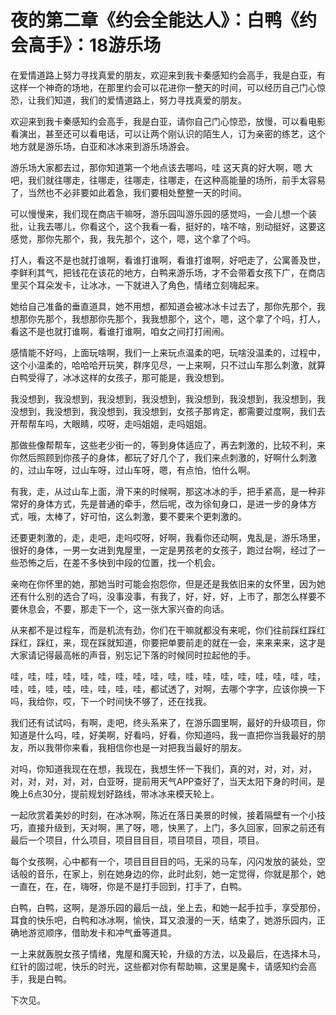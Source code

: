 # 夜的第二章《约会全能达人》：白鸭《约会高手》：18游乐场

在爱情道路上努力寻找真爱的朋友，欢迎来到我卡秦感知约会高手，我是白亚，有这样一个神奇的场地，在那里约会可以花进你一整天的时间，可以经历自己门心惊恐，让我们知道，我们的爱情道路上，努力寻找真爱的朋友。

欢迎来到我卡秦感知约会高手，我是白亚，请你自己门心惊恐，放慢，可以看电影看演出，甚至还可以看电话，可以让两个刚认识的陌生人，订为亲密的练艺，这个地方就是游乐场，白亚和冰冰来到游乐场游会。

游乐场大家都去过，那你知道第一个地点该去哪吗，哇 这天真的好大啊，嗯 大吧，我们就往哪走，往哪走，往哪走，往哪走，在这种高能量的场所，前手太容易了，当然也不必非要如此着急，我们要相处整整一天的时间。

可以慢慢来，我们现在商店干嘛呀，游乐园叫游乐园的感觉吗，一会儿想一个装批，让我去哪儿，你看这个，这个我看一看，挺好的，啥不啥，别动挺好，这要这感觉，那你先那个，我，我先那个，这个，嗯，这个拿了个吗。

打人，看这不是也就打谁啊，看谁打谁啊，看谁打谁啊，好吧走了，公寓善及世，李鲜利其气，把钱花在该花的地方，白鸭来游乐场，才不会带着女孩下广，在商店里买个耳朵发卡，让冰冰，一下就进入了角色，情绪立刻嗨起来。

她给自己准备的垂直道具，她不用想，都知道会被冰冰卡过去了，那你先那个，我想那你先那个，我想那你先那个，我我想那个，这个，嗯，这个拿了个吗，打人，看这不是也就打谁啊，看谁打谁啊，咱女之间打打闹闹。

感情能不好吗，上面玩啥啊，我们一上来玩点温柔的吧，玩啥没温柔的，过程中，这个小温柔的，哈哈哈开玩笑，群序见尽，一上来啊，只不过山车那么刺激，就算白鸭受得了，冰冰这样的女孩子，那可能是，我没想到。

我没想到，我没想到，我没想到，我没想到，我没想到，我没想到，我没想到，我没想到，我没想到，我没想到，我没想到，女孩子那肯定，都需要过度啊，我们去开帮帮车吗，大眼睛，哎呀，走吗姐姐，走吗姐姐。

那做些像帮帮车，这些老少街一的，等到身体适应了，再去刺激的，比较不利，来你然后照顾到你孩子的身体，都玩了好几个了，我们来点刺激的，好啊什么刺激的，过山车呀，过山车呀，过山车呀，嗯，有点怕，怕什么啊。

有我，走，从过山车上面，滑下来的时候啊，那这冰冰的手，把手紧高，是一种非常好的身体方式，先是普通的牵手，然后呢，改为徐旬身口，是进一步的身体方式，哦，太棒了，好可怕，这么刺激，要不要来个更刺激的。

还要更刺激的，走，走吧，走吗哎呀，好啊，我看你还动啊，鬼乱是，游乐场里，很好的身体，一男一女进到鬼屋里，一定是男孩老的女孩子，跑过台啊，经过了一些恐怖之后，在差不多快到中段的位置，找一个机会。

亲吻在你怀里的她，那她当时可能会抱怨你，但是还是我依旧来的女怀里，因为她还有什么别的选合了吗，没事没事，有我了，好，好，好，上市了，那怎么样要不要休息会，不要，那走下一个，这一张大家兴奋的向话。

从来都不是过程车，而是机流有劲，你们在干嘛就都没有来呢，你们往前踩红踩红踩红，踩红，来，现在踩就知道，你要把单要前走的就在一会，来来来来，这才是大家请记得最高帐的声音，别忘记下落的时候同时拉起他的手。

哇，哇，哇，哇，哇，哇，哇，哇，哇，哇，哇，哇，哇，哇，哇，哇，哇，哇，哇，哇，哇，哇，哇，哇，哇，哇，都试透了，对啊，去哪个字字，应该你换一下吗，我给你，哎，下一个时间快不够了，还在找我。

我们还有试试吗，有啊，走吧，终头系来了，在游乐圆里啊，最好的升级项目，你知道是什么吗，哇，好美啊，好看吗，好看，你知道吗，我一直把你当我最好的朋友，所以我带你来看，我相信你也是一对把我当最好的朋友。

对吗，你知道我现在在想，我现在，我想生怀一下我们，真的对，对，对，对，对，对，对，对，对，白亚呀，提前用天气APP查好了，当天太阳下身的时间，是晚上6点30分，提前规划好路线，带冰冰来模天轮上。

一起欣赏着美妙的时刻，在冰冰啊，陈近在落日美景的时候，接着隔壁有一个小技巧，直接升级到，天对啊，黑了呀，嗯，快黑了，上门，多久回家，回家之前还有最后一个项目，什么项目，项目目目目，项目项目，项目，项目。

每个女孩啊，心中都有一个，项目目目目的吗，无采的马车，闪闪发放的装处，空话般的音乐，在家上，别在她身边的你，此时此刻，她一定觉得，你就是那个，她一直在，在，在，嗨呀，你是不是打手回到，打手了，白鸭。

白鸭，白鸭，这啊，是游乐园的最后一战，坐上去，和她一起手拉手，享受那份，耳食的快乐吧，白鸭和冰冰啊，愉快，耳又浪漫的一天，结束了，她游乐园内，正确地游览顺序，借助发卡和冲气垂等道具。

一上来就轰脱女孩子情绪，鬼屋和魔天轮，升级的方法，以及最后，在选择木马，红针的固过呢，快乐的时光，这些都对你有帮助嘛，这里是魔卡，请感知约会高手，我是白鸭。

下次见。
